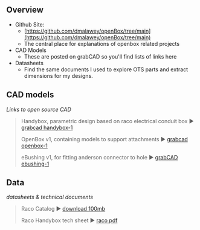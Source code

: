 
## Overview
* Github Site:
  * [https://github.com/dmalawey/openBox/tree/main](https://github.com/dmalawey/openBox/tree/main)
  * The central place for explanations of openbox related projects
* CAD Models
  * These are posted on grabCAD so you'll find lists of links here
* Datasheets
  * Find the same documents I used to explore OTS parts and extract dimensions for my designs.


## CAD models
_Links to open source CAD_

> Handybox, parametric design based on raco electrical conduit box ► [grabcad handybox-1](https://grabcad.com/library/handybox-1)
>
> OpenBox v1, containing models to support attachments ► [grabcad openbox-1](https://grabcad.com/library/openbox-1)
>
> eBushing v1, for fitting anderson connector to hole ► [grabCAD ebushing-1](https://grabcad.com/library/ebushing-1)
> 



## Data
_datasheets & technical documents_

> Raco Catalog ► [download 100mb](https://lobfile.com/file/TMfW62ny.pdf)
>
> Raco Handybox tech sheet ► [raco pdf](https://lobfile.com/file/3WwS7t4m.pdf)
> 
